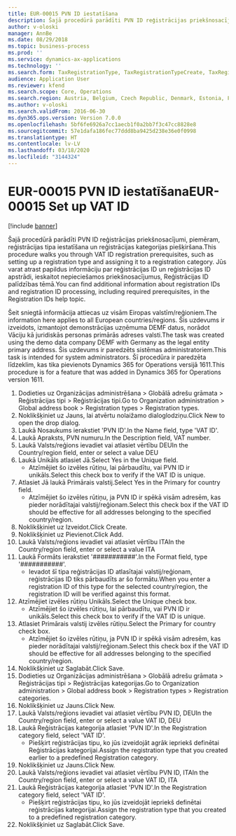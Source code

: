 ```yaml
---
title: EUR-00015 PVN ID iestatīšana
description: Šajā procedūrā parādīti PVN ID reģistrācijas priekšnosacījumi, piemēram, reģistrācijas tipa iestatīšana un reģistrācijas kategorijas piešķiršana.
author: v-oloski
manager: AnnBe
ms.date: 08/29/2018
ms.topic: business-process
ms.prod: ''
ms.service: dynamics-ax-applications
ms.technology: ''
ms.search.form: TaxRegistrationType, TaxRegistrationTypeCreate, TaxRegistrationLegislationTypes
audience: Application User
ms.reviewer: kfend
ms.search.scope: Core, Operations
ms.search.region: Austria, Belgium, Czech Republic, Denmark, Estonia, Finland, France, Germany, Hungary, Ireland, Italy, Latvia, Lithuania, Netherlands, Poland, Spain, Sweden, United Kingdom
ms.author: v-oloski
ms.search.validFrom: 2016-06-30
ms.dyn365.ops.version: Version 7.0.0
ms.openlocfilehash: 5bf6fe6926a7cc1aecb1f0a2bb7f3c47cc8828e8
ms.sourcegitcommit: 57e1dafa186fec77ddd8ba9425d238e36e0f0998
ms.translationtype: HT
ms.contentlocale: lv-LV
ms.lasthandoff: 03/18/2020
ms.locfileid: "3144324"
---
```

# <a name="eur-00015-set-up-vat-id"></a><span data-ttu-id="92a49-103">EUR-00015 PVN ID iestatīšana</span><span class="sxs-lookup"><span data-stu-id="92a49-103">EUR-00015 Set up VAT ID</span></span>

[!include [banner](../../includes/banner.md)]

<span data-ttu-id="92a49-104">Šajā procedūrā parādīti PVN ID reģistrācijas priekšnosacījumi, piemēram, reģistrācijas tipa iestatīšana un reģistrācijas kategorijas piešķiršana.</span><span class="sxs-lookup"><span data-stu-id="92a49-104">This procedure walks you through VAT ID registration prerequisites, such as setting up a registration type and assigning it to a registration category.</span></span> <span data-ttu-id="92a49-105">Jūs varat atrast papildus informāciju par reģistrācijas ID un reģistrācijas ID apstrādi, ieskaitot nepieciešamos priekšnosacījumus, Reģistrācijas ID palīdzības tēmā.</span><span class="sxs-lookup"><span data-stu-id="92a49-105">You can find additional information about registration IDs and registration ID processing, including required prerequisites, in the Registration IDs help topic.</span></span> 

<span data-ttu-id="92a49-106">Šeit sniegtā informācija attiecas uz visām Eiropas valstīm/reģioniem.</span><span class="sxs-lookup"><span data-stu-id="92a49-106">The information here applies to all European countries/regions.</span></span> <span data-ttu-id="92a49-107">Šis uzdevums ir izveidots, izmantojot demonstrācijas uzņēmuma DEMF datus, norādot Vāciju kā juridiskās personas primārās adreses valsti.</span><span class="sxs-lookup"><span data-stu-id="92a49-107">The task was created using the demo data company DEMF with Germany as the legal entity primary address.</span></span> <span data-ttu-id="92a49-108">Šis uzdevums ir paredzēts sistēmas administratoriem.</span><span class="sxs-lookup"><span data-stu-id="92a49-108">This task is intended for system administrators.</span></span> <span data-ttu-id="92a49-109">Šī procedūra ir paredzēta līdzeklim, kas tika pievienots Dynamics 365 for Operations versijā 1611.</span><span class="sxs-lookup"><span data-stu-id="92a49-109">This procedure is for a feature that was added in Dynamics 365 for Operations version 1611.</span></span>

1. <span data-ttu-id="92a49-110">Dodieties uz Organizācijas administrēšana > Globālā adrešu grāmata > Reģistrācijas tipi > Reģistrācijas tipi.</span><span class="sxs-lookup"><span data-stu-id="92a49-110">Go to Organization administration > Global address book > Registration types > Registration types.</span></span>
2. <span data-ttu-id="92a49-111">Noklikšķiniet uz Jauns, lai atvērtu nolaižamo dialoglodziņu.</span><span class="sxs-lookup"><span data-stu-id="92a49-111">Click New to open the drop dialog.</span></span>
3. <span data-ttu-id="92a49-112">Laukā Nosaukums ierakstiet 'PVN ID'.</span><span class="sxs-lookup"><span data-stu-id="92a49-112">In the Name field, type 'VAT ID'.</span></span>
4. <span data-ttu-id="92a49-113">Laukā Apraksts, PVN numuru.</span><span class="sxs-lookup"><span data-stu-id="92a49-113">In the Description field, VAT number.</span></span>
5. <span data-ttu-id="92a49-114">Laukā Valsts/reģions ievadiet vai atlasiet vērtību DEU</span><span class="sxs-lookup"><span data-stu-id="92a49-114">In the Country/region field, enter or select a value DEU</span></span>
6. <span data-ttu-id="92a49-115">Laukā Unikāls atlasiet Jā.</span><span class="sxs-lookup"><span data-stu-id="92a49-115">Select Yes in the Unique field.</span></span>
    * <span data-ttu-id="92a49-116">Atzīmējiet šo izvēles rūtiņu, lai pārbaudītu, vai PVN ID ir unikāls.</span><span class="sxs-lookup"><span data-stu-id="92a49-116">Select this check box to verify if the VAT ID is unique.</span></span>  
7. <span data-ttu-id="92a49-117">Atlasiet Jā laukā Primārais valstij.</span><span class="sxs-lookup"><span data-stu-id="92a49-117">Select Yes in the Primary for country field.</span></span>
    * <span data-ttu-id="92a49-118">Atzīmējiet šo izvēles rūtiņu, ja PVN ID ir spēkā visām adresēm, kas pieder norādītajai valstij/reģionam.</span><span class="sxs-lookup"><span data-stu-id="92a49-118">Select this check box if the VAT ID should be effective for all addresses belonging to the specified country/region.</span></span>  
8. <span data-ttu-id="92a49-119">Noklikšķiniet uz Izveidot.</span><span class="sxs-lookup"><span data-stu-id="92a49-119">Click Create.</span></span>
9. <span data-ttu-id="92a49-120">Noklikšķiniet uz Pievienot.</span><span class="sxs-lookup"><span data-stu-id="92a49-120">Click Add.</span></span>
10. <span data-ttu-id="92a49-121">Laukā Valsts/reģions ievadiet vai atlasiet vērtību ITA</span><span class="sxs-lookup"><span data-stu-id="92a49-121">In the Country/region field, enter or select a value ITA</span></span>
11. <span data-ttu-id="92a49-122">Laukā Formāts ierakstiet '###########'.</span><span class="sxs-lookup"><span data-stu-id="92a49-122">In the Format field, type '###########'.</span></span>
    * <span data-ttu-id="92a49-123">Ievadot šī tipa reģistrācijas ID atlasītajai valstij/reģionam, reģistrācijas ID tiks pārbaudīts ar šo formātu.</span><span class="sxs-lookup"><span data-stu-id="92a49-123">When you enter a registration ID of this type for the selected country/region, the registration ID will be verified against this format.</span></span>  
12. <span data-ttu-id="92a49-124">Atzīmējiet izvēles rūtiņu Unikāls.</span><span class="sxs-lookup"><span data-stu-id="92a49-124">Select the Unique check box.</span></span>
    * <span data-ttu-id="92a49-125">Atzīmējiet šo izvēles rūtiņu, lai pārbaudītu, vai PVN ID ir unikāls.</span><span class="sxs-lookup"><span data-stu-id="92a49-125">Select this check box to verify if the VAT ID is unique.</span></span>  
13. <span data-ttu-id="92a49-126">Atlasiet Primārais valstij izvēles rūtiņu.</span><span class="sxs-lookup"><span data-stu-id="92a49-126">Select the Primary for country check box.</span></span>
    * <span data-ttu-id="92a49-127">Atzīmējiet šo izvēles rūtiņu, ja PVN ID ir spēkā visām adresēm, kas pieder norādītajai valstij/reģionam.</span><span class="sxs-lookup"><span data-stu-id="92a49-127">Select this check box if the VAT ID should be effective for all addresses belonging to the specified country/region.</span></span>  
14. <span data-ttu-id="92a49-128">Noklikšķiniet uz Saglabāt.</span><span class="sxs-lookup"><span data-stu-id="92a49-128">Click Save.</span></span>
15. <span data-ttu-id="92a49-129">Dodieties uz Organizācijas administrēšana > Globālā adrešu grāmata > Reģistrācijas tipi > Reģistrācijas kategorijas.</span><span class="sxs-lookup"><span data-stu-id="92a49-129">Go to Organization administration > Global address book > Registration types > Registration categories.</span></span>
16. <span data-ttu-id="92a49-130">Noklikšķiniet uz Jauns.</span><span class="sxs-lookup"><span data-stu-id="92a49-130">Click New.</span></span>
17. <span data-ttu-id="92a49-131">Laukā Valsts/reģions ievadiet vai atlasiet vērtību PVN ID, DEU</span><span class="sxs-lookup"><span data-stu-id="92a49-131">In the Country/region field, enter or select a value VAT ID, DEU</span></span>
18. <span data-ttu-id="92a49-132">Laukā Reģistrācijas kategorija atlasiet 'PVN ID'.</span><span class="sxs-lookup"><span data-stu-id="92a49-132">In the Registration category field, select 'VAT ID'.</span></span>
    * <span data-ttu-id="92a49-133">Piešķirt reģistrācijas tipu, ko jūs izveidojāt agrāk iepriekš definētai Reģistrācijas kategorijai.</span><span class="sxs-lookup"><span data-stu-id="92a49-133">Assign the registration type that you created earlier to a predefined Registration category.</span></span>  
19. <span data-ttu-id="92a49-134">Noklikšķiniet uz Jauns.</span><span class="sxs-lookup"><span data-stu-id="92a49-134">Click New.</span></span>
20. <span data-ttu-id="92a49-135">Laukā Valsts/reģions ievadiet vai atlasiet vērtību PVN ID, ITA</span><span class="sxs-lookup"><span data-stu-id="92a49-135">In the Country/region field, enter or select a value VAT ID, ITA</span></span>
21. <span data-ttu-id="92a49-136">Laukā Reģistrācijas kategorija atlasiet 'PVN ID'.</span><span class="sxs-lookup"><span data-stu-id="92a49-136">In the Registration category field, select 'VAT ID'.</span></span>
    * <span data-ttu-id="92a49-137">Piešķirt reģistrācijas tipu, ko jūs izveidojāt iepriekš definētai reģistrācijas kategorijai.</span><span class="sxs-lookup"><span data-stu-id="92a49-137">Assign the registration type that you created to a predefined registration category.</span></span>  
22. <span data-ttu-id="92a49-138">Noklikšķiniet uz Saglabāt.</span><span class="sxs-lookup"><span data-stu-id="92a49-138">Click Save.</span></span>

